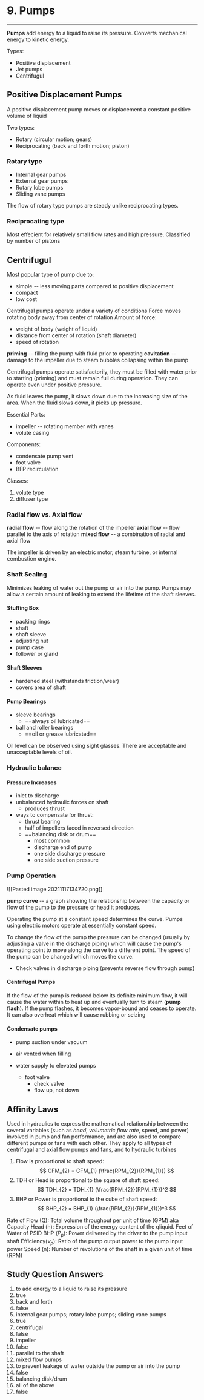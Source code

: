 # 9. Pumps
---

__Pumps__ add energy to a liquid to raise its pressure. Converts mechanical energy to kinetic energy.

Types:
-	Positive displacement
-	Jet pumps
-	Centrifugul

## Positive Displacement Pumps
A positive displacement pump moves or displacement a constant positive volume of liquid

Two types:
-	Rotary (circular motion; gears)
-	Reciprocating (back and forth motion; piston)

### Rotary type
-	Internal gear pumps
-	External gear pumps
-	Rotary lobe pumps
-	Sliding vane pumps

The flow of rotary type pumps are steady unlike reciprocating types.

### Reciprocating type

Most effecient for relatively small flow rates and high pressure.
Classified by number of pistons

## Centrifugul
Most popular type of pump due to:
-	simple -- less moving parts compared to positive displacement
-	compact
-	low cost

Centrifugal pumps operate under a variety of conditions
Force moves rotating body away from center of rotation
Amount of force:
-	weight of body (weight of liquid)
-	distance from center of rotation (shaft diameter)
-	speed of rotation

__priming__ -- filling the pump with fluid prior to operating
__cavitation__ -- damage to the impeller due to steam bubbles collapsing within the pump

Centrifugal pumps operate satisfactorily, they must be filled with water prior to starting (priming) and must remain full during operation. They can operate even under positive pressure.

As fluid leaves the pump, it slows down due to the increasing size of the area. When the fluid slows down, it picks up pressure.

Essential Parts:
-	impeller -- rotating member with vanes
-	volute casing

Components:
-	condensate pump vent
-	foot valve
-	BFP recirculation

Classes:
1.	volute type
2.	diffuser type

### Radial flow vs. Axial flow
__radial flow__ -- flow along the rotation of the impeller
__axial flow__ -- flow parallel to the axis of rotation
__mixed flow__ -- a combination of radial and axial flow

The impeller is driven by an electric motor, steam turbine, or internal combustion engine.

### Shaft Sealing
Minimizes leaking of water out the pump or air into the pump. Pumps may allow a certain amount of leaking to extend the lifetime of the shaft sleeves.

#### Stuffing Box
- packing rings
- shaft
- shaft sleeve
- adjusting nut
- pump case
- follower or gland

#### Shaft Sleeves
-	hardened steel (withstands friction/wear)
-	covers area of shaft

#### Pump Bearings
-	sleeve bearings
	-	==always oil lubricated==
-	ball and roller bearings
	-	==oil or grease lubricated==
	
Oil level can be observed using sight glasses. There are acceptable and unacceptable levels of oil.

### Hydraulic balance
#### Pressure Increases
-	inlet to discharge
-	unbalanced hydraulic forces on shaft
	-	produces thrust
-	ways to compensate for thrust:
	-	thrust bearing
	-	half of impellers faced in reversed direction
	-	==balancing disk or drum==
		-	most common
		-	discharge end of pump
		-	one side discharge pressure
		-	one side suction pressure

### Pump Operation

![[Pasted image 20211117134720.png]]

__pump curve__ -- a graph showing the relationship between the capacity or flow of the pump to the pressure or head it produces.

Operating the pump at a constant speed determines the curve. Pumps using electric motors operate at essentially constant speed.

To change the flow of the pump the pressure can be changed (usually by adjusting a valve in the discharge piping) which will cause the pump's operating point to move along the curve to a different point. The speed of the pump can be changed which moves the curve.

- Check valves in discharge piping (prevents reverse flow through pump)

#### Centrifugal Pumps
If the flow of the pump is reduced below its definite minimum flow, it will cause the water within to heat up and eventually turn to steam (__pump flash__).
If the pump flashes, it becomes vapor-bound and ceases to operate. It can also overheat which will cause rubbing or seizing

#### Condensate pumps
-	pump suction under vacuum
-	air vented when filling

-	water supply to elevated pumps
	-	foot valve
		-	check valve
		-	flow up, not down
		
## Affinity Laws
Used in hydraulics to express the mathematical relationship between the several variables (such as _head_, _volumetric flow rate_, speed, and power) involved in pump and fan performance, and are also used to compare different pumps or fans with each other. They apply to all types of centrifugal and axial flow pumps and fans, and to hydraulic turbines

1. Flow is proportional to shaft speed:
$$
CFM_{2} = CFM_{1} (\frac{RPM_{2}}{RPM_{1}})
$$
2. TDH or Head is proportional to the square of shaft speed:
$$
TDH_{2} = TDH_{1} (\frac{RPM_{2}}{RPM_{1}})^2
$$
3. BHP or Power is proportional to the cube of shaft speed:
$$
BHP_{2} = BHP_{1} (\frac{RPM_{2}}{RPM_{1}})^3
$$

Rate of Flow (Q): Total volume throughput per unit of time (GPM) aka Capacity
Head (h): Expression of the energy content of the qliquid. Feet of Water of PSID
BHP ($P_p$): Power delivered by the driver to the pump input shaft
Efficiency($\nu_p$): Ratio of the pump output power to the pump input power
Speed (n): Number of revolutions of the shaft in a given unit of time (RPM)

## Study Question Answers

1.	to add energy to a liquid to raise its pressure
2.	true
3.	back and forth
4.	false
5.	internal gear pumps; rotary lobe pumps; sliding vane pumps
6.	true
7.	centrifugal
8.	false
9.	impeller
10.	false
11.	parallel to the shaft
12.	mixed flow pumps
13.	to prevent leakage of water outside the pump or air into the pump
14.	false
15.	balancing disk/drum
16.	all of the above
17.	false